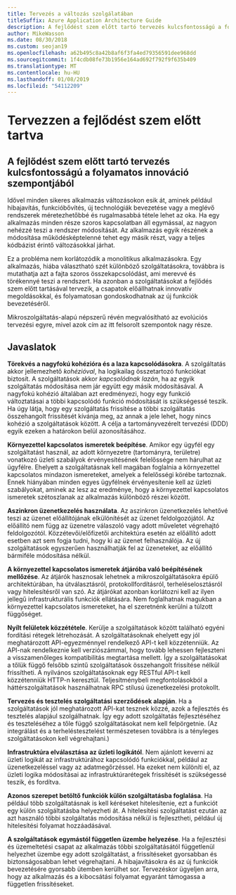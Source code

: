 ```yaml
---
title: Tervezés a változás szolgálatában
titleSuffix: Azure Application Architecture Guide
description: A fejlődést szem előtt tartó tervezés kulcsfontosságú a folyamatos innováció szempontjából.
author: MikeWasson
ms.date: 08/30/2018
ms.custom: seojan19
ms.openlocfilehash: a62b495c8a42b8af6f3fa4ed79356591dee968dd
ms.sourcegitcommit: 1f4cdb08fe73b1956e164ad692f792f9f635b409
ms.translationtype: MT
ms.contentlocale: hu-HU
ms.lasthandoff: 01/08/2019
ms.locfileid: "54112209"
---
```

# <a name="design-for-evolution"></a>Tervezzen a fejlődést szem előtt tartva

## <a name="an-evolutionary-design-is-key-for-continuous-innovation"></a>A fejlődést szem előtt tartó tervezés kulcsfontosságú a folyamatos innováció szempontjából

Idővel minden sikeres alkalmazás változásokon esik át, aminek például hibajavítás, funkcióbővítés, új technológiák bevezetése vagy a meglévő rendszerek méretezhetőbbé és rugalmasabbá tétele lehet az oka. Ha egy alkalmazás minden része szoros kapcsolatban áll egymással, az nagyon nehézzé teszi a rendszer módosítását. Az alkalmazás egyik részének a módosítása működésképtelenné tehet egy másik részt, vagy a teljes kódbázist érintő változásokkal járhat.

Ez a probléma nem korlátozódik a monolitikus alkalmazásokra. Egy alkalmazás, hiába választható szét különböző szolgáltatásokra, továbbra is mutathatja azt a fajta szoros összekapcsolódást, ami merevvé és törékennyé teszi a rendszert. Ha azonban a szolgáltatásokat a fejlődés szem előtt tartásával tervezik, a csapatok előállhatnak innovatív megoldásokkal, és folyamatosan gondoskodhatnak az új funkciók bevezetéséről.

Mikroszolgáltatás-alapú népszerű révén megvalósítható az evolúciós tervezési egyre, mivel azok cím az itt felsorolt szempontok nagy része.

## <a name="recommendations"></a>Javaslatok

**Törekvés a nagyfokú kohézióra és a laza kapcsolódásokra**. A szolgáltatás akkor jellemezhető *kohézióval*, ha logikailag összetartozó funkciókat biztosít. A szolgáltatások akkor *kapcsolódnak lazán*, ha az egyik szolgáltatás módosítása nem jár együtt egy másik módosításával. A nagyfokú kohézió általában azt eredményezi, hogy egy funkció változtatásai a többi kapcsolódó funkció módosítását is szükségessé teszik. Ha úgy látja, hogy egy szolgáltatás frissítése a többi szolgáltatás összehangolt frissítését kívánja meg, az annak a jele lehet, hogy nincs kohézió a szolgáltatások között. A célja a tartományvezérelt tervezési (DDD) egyik ezeken a határokon belül azonosításához.

**Környezettel kapcsolatos ismeretek beépítése**. Amikor egy ügyfél egy szolgáltatást használ, az adott környezetre (tartományra, területre) vonatkozó üzleti szabályok érvényesítésének felelőssége nem hárulhat az ügyfélre. Ehelyett a szolgáltatásnak kell magában foglalnia a környezettel kapcsolatos mindazon ismereteket, amelyek a felelősségi körébe tartoznak. Ennek hiányában minden egyes ügyfélnek érvényesítenie kell az üzleti szabályokat, aminek az lesz az eredménye, hogy a környezettel kapcsolatos ismeretek szétoszlanak az alkalmazás különböző részei között.

**Aszinkron üzenetkezelés használata**. Az aszinkron üzenetkezelés lehetővé teszi az üzenet előállítójának elkülönítését az üzenet feldolgozójától. Az előállító nem függ az üzenetre válaszoló vagy adott műveletet végrehajtó feldolgozótól. Közzétevői/előfizetői architektúra esetén az előállító adott esetben azt sem fogja tudni, hogy ki az üzenet felhasználója. Az új szolgáltatások egyszerűen használhatják fel az üzeneteket, az előállító bármiféle módosítása nélkül.

**A környezettel kapcsolatos ismeretek átjáróba való beépítésének mellőzése**. Az átjárók hasznosak lehetnek a mikroszolgáltatásokra épülő architektúrában, ha útválasztásról, protokollfordításról, terheléselosztásról vagy hitelesítésről van szó. Az átjárókat azonban korlátozni kell az ilyen jellegű infrastrukturális funkciók ellátására. Nem foglalhatnak magukban a környezettel kapcsolatos ismereteket, ha el szeretnénk kerülni a túlzott függőséget.

**Nyílt felületek közzététele**. Kerülje a szolgáltatások között található egyéni fordítási rétegek létrehozását. A szolgáltatásoknak ehelyett egy jól meghatározott API-egyezménnyel rendelkező API-t kell közzétenniük. Az API-nak rendelkeznie kell verziószámmal, hogy tovább lehessen fejleszteni a visszamenőleges kompatibilitás megtartása mellett. Így a szolgáltatásokat a tőlük függő felsőbb szintű szolgáltatások összehangolt frissítése nélkül frissítheti. A nyilvános szolgáltatásoknak egy RESTful API-t kell közzétenniük HTTP-n keresztül. Teljesítménybeli megfontolásokból a háttérszolgáltatások használhatnak RPC stílusú üzenetkezelési protokollt.

**Tervezés és tesztelés szolgáltatási szerződések alapján**. Ha a szolgáltatások jól meghatározott API-kat tesznek közzé, azok a fejlesztés és tesztelés alapjául szolgálhatnak. Így egy adott szolgáltatás fejlesztéséhez és teszteléséhez a tőle függő szolgáltatásokat nem kell felpörgetnie. (Az integrálást és a terheléstesztelést természetesen továbbra is a tényleges szolgáltatásokon kell végrehajtani.)

**Infrastruktúra elválasztása az üzleti logikától**. Nem ajánlott keverni az üzleti logikát az infrastruktúrához kapcsolódó funkciókkal, például az üzenetkezeléssel vagy az adatmegőrzéssel. Ha ezeket nem különíti el, az üzleti logika módosításai az infrastruktúrarétegek frissítését is szükségessé teszik, és fordítva.

**Azonos szerepet betöltő funkciók külön szolgáltatásba foglalása**. Ha például több szolgáltatásnak is kell kéréseket hitelesítenie, ezt a funkciót egy külön szolgáltatásba helyezheti át. A hitelesítési szolgáltatást ezután az azt használó többi szolgáltatás módosítása nélkül is fejlesztheti, például új hitelesítési folyamat hozzáadásával.

**A szolgáltatások egymástól független üzembe helyezése**. Ha a fejlesztési és üzemeltetési csapat az alkalmazás többi szolgáltatásától függetlenül helyezhet üzembe egy adott szolgáltatást, a frissítéseket gyorsabban és biztonságosabban lehet végrehajtani. A hibajavításokra és az új funkciók bevezetésére gyorsabb ütemben kerülhet sor. Tervezéskor ügyeljen arra, hogy az alkalmazás és a kibocsátási folyamat egyaránt támogassa a független frissítéseket.
